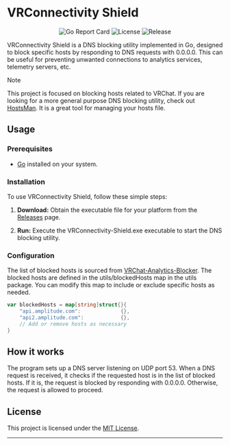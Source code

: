 # VRConnectivity Shield

<div align="center">
    <img src="https://goreportcard.com/badge/github.com/Onyx-Innovators/VRConnectivity-Shield" alt="Go Report Card">
    <img src="https://img.shields.io/github/license/Onyx-Innovators/VRConnectivity-Shield" alt="License">
    <img src="https://img.shields.io/github/v/release/Onyx-Innovators/VRConnectivity-Shield" alt="Release">
</div>

VRConnectivity Shield is a DNS blocking utility implemented in Go, designed to block specific hosts by responding to DNS requests with 0.0.0.0. This can be useful for preventing unwanted connections to analytics services, telemetry servers, etc.

> [!NOTE]
> This project is focused on blocking hosts related to VRChat. If you are looking for a more general purpose DNS blocking utility, check out [HostsMan](https://www.abelhadigital.com/hostsman/). It is a great tool for managing your hosts file.

## Usage

### Prerequisites

- [Go](https://golang.org/doc/install) installed on your system.

### Installation

To use VRConnectivity Shield, follow these simple steps:

1. **Download:** Obtain the executable file for your platform from the [Releases](https://github.com/Onyx-Innovators/VRConnectivity-Shield/releases) page.
   
2. **Run:** Execute the VRConnectivity-Shield.exe executable to start the DNS blocking utility.

### Configuration

The list of blocked hosts is sourced from [VRChat-Analytics-Blocker](https://github.com/DubyaDude/VRChat-Analytics-Blocker). The blocked hosts are defined in the utils/blockedHosts map in the utils package. You can modify this map to include or exclude specific hosts as needed.

```go
var blockedHosts = map[string]struct{}{
    "api.amplitude.com":             {},
    "api2.amplitude.com":            {},
    // Add or remove hosts as necessary
}
```

## How it works

The program sets up a DNS server listening on UDP port 53. When a DNS request is received, it checks if the requested host is in the list of blocked hosts. If it is, the request is blocked by responding with 0.0.0.0. Otherwise, the request is allowed to proceed.

## License

This project is licensed under the [MIT License](LICENSE).

---
